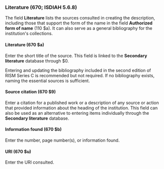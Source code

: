 ### Literature (670; ISDIAH 5.6.8)

The field **Literature** lists the sources consulted in creating the description, including those that support the form of the name in the field **Authorized form of name** (110 $a). It can also serve as a general bibliography for the institution's collections.

#### Literature (670 $a)

Enter the short title of the source. This field is linked to the **Secondary literature** database through $0.

Entering and updating the bibliography included in the second edition of RISM Series C is recommended but not required. If no bibliography exists, naming the essential sources is sufficient.

#### Source citation (670 $9)

Enter a citation for a published work or a description of any source or action that provided information about the heading of the institution. This field can also be used as an alternative to entering items individually through the **Secondary literature** database.

#### Information found (670 $b)

Enter the number, page number(s), or information found.

#### URI (670 $u)

Enter the URI consulted.
